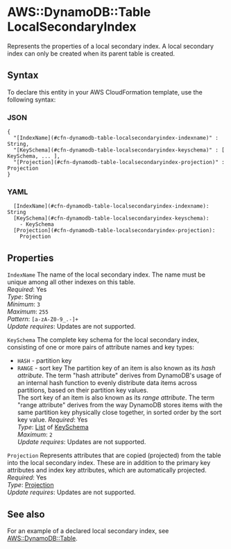 # AWS::DynamoDB::Table LocalSecondaryIndex<a name="aws-properties-dynamodb-table-localsecondaryindex"></a>

Represents the properties of a local secondary index\. A local secondary index can only be created when its parent table is created\.

## Syntax<a name="aws-properties-dynamodb-table-localsecondaryindex-syntax"></a>

To declare this entity in your AWS CloudFormation template, use the following syntax:

### JSON<a name="aws-properties-dynamodb-table-localsecondaryindex-syntax.json"></a>

```
{
  "[IndexName](#cfn-dynamodb-table-localsecondaryindex-indexname)" : String,
  "[KeySchema](#cfn-dynamodb-table-localsecondaryindex-keyschema)" : [ KeySchema, ... ],
  "[Projection](#cfn-dynamodb-table-localsecondaryindex-projection)" : Projection
}
```

### YAML<a name="aws-properties-dynamodb-table-localsecondaryindex-syntax.yaml"></a>

```
  [IndexName](#cfn-dynamodb-table-localsecondaryindex-indexname): String
  [KeySchema](#cfn-dynamodb-table-localsecondaryindex-keyschema):
    - KeySchema
  [Projection](#cfn-dynamodb-table-localsecondaryindex-projection):
    Projection
```

## Properties<a name="aws-properties-dynamodb-table-localsecondaryindex-properties"></a>

`IndexName` <a name="cfn-dynamodb-table-localsecondaryindex-indexname"></a>
The name of the local secondary index\. The name must be unique among all other indexes on this table\.  
_Required_: Yes  
_Type_: String  
_Minimum_: `3`  
_Maximum_: `255`  
_Pattern_: `[a-zA-Z0-9_.-]+`  
_Update requires_: Updates are not supported\.

`KeySchema` <a name="cfn-dynamodb-table-localsecondaryindex-keyschema"></a>
The complete key schema for the local secondary index, consisting of one or more pairs of attribute names and key types:

- `HASH` \- partition key
- `RANGE` \- sort key
  The partition key of an item is also known as its _hash attribute_\. The term "hash attribute" derives from DynamoDB's usage of an internal hash function to evenly distribute data items across partitions, based on their partition key values\.  
  The sort key of an item is also known as its _range attribute_\. The term "range attribute" derives from the way DynamoDB stores items with the same partition key physically close together, in sorted order by the sort key value\.
  _Required_: Yes  
  _Type_: [List](aws-properties-dynamodb-table-keyschema.md) of [KeySchema](aws-properties-dynamodb-table-keyschema.md)  
  _Maximum_: `2`  
  _Update requires_: Updates are not supported\.

`Projection` <a name="cfn-dynamodb-table-localsecondaryindex-projection"></a>
Represents attributes that are copied \(projected\) from the table into the local secondary index\. These are in addition to the primary key attributes and index key attributes, which are automatically projected\.  
_Required_: Yes  
_Type_: [Projection](aws-properties-dynamodb-table-projection.md)  
_Update requires_: Updates are not supported\.

## See also<a name="aws-properties-dynamodb-table-localsecondaryindex--seealso"></a>

For an example of a declared local secondary index, see [AWS::DynamoDB::Table](https://docs.aws.amazon.com/AWSCloudFormation/latest/UserGuide/aws-resource-dynamodb-table.html)\.

